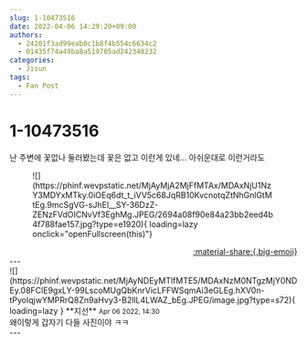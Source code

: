 ```yaml
---
slug: 1-10473516
date: 2022-04-06 14:29:20+09:00
authors:
  - 24201f3ad99eab0c1b8f4b554c6634c2
  - 01435f74a49ba8a519705ad242348232
categories:
  - Jisun
tags:
  - Fan Post
---
```


# 1-10473516

<div class="post-container" markdown="1">
<div class="content-container md-sidebar__scrollwrap" markdown="1">

난 주변에 꽃없나 둘러봤는데 꽃은 없고 이런게 있네... 아쉬운대로 이런거라도
<figure markdown="1">
![](https://phinf.wevpstatic.net/MjAyMjA2MjFfMTAx/MDAxNjU1NzY3MDYxMTky.0iOEq6dt_t_iVV5c68JqRB10KvcnotqZtNhGnlGtMtEg.9mcSgVG-sJhEl__SY-36DzZ-ZENzFVdOICNvVf3EghMg.JPEG/2694a08f90e84a23bb2eed4b4f788fae157.jpg?type=e1920){ loading=lazy onclick="openFullscreen(this)"}
</figure>


</div>
</div>

<div style="text-align: right;" markdown="1">
<a href="https://weverse.io/fromis9/fanpost/1-10473516" style="text-align: right;">:material-share:{.big-emoji}</a>
</div>
---

<div class="comments-container md-sidebar__scrollwrap" markdown="1">
<div class="comment" markdown="1">
<div class='id-container' markdown="1">
![](https://phinf.wevpstatic.net/MjAyNDEyMTlfMTE5/MDAxNzM0NTgzMjY0NDEy.08FClE9gxLY-99LscoMUgQbKnrVicLFFWSqmAi3eGLEg.hXV0n-tPyoIqjwYMPRrQ8Zn9aHvy3-B2llL4LWAZ_bEg.JPEG/image.jpg?type=s72){ loading=lazy }
**<span class="artist">지선</span>** <small>Apr 06 2022, 14:30</small><br>
</div>
<div class='comment-body' markdown="1">
왜이렇게 갑자기 다들 사진이야 ㅋㅋ
</div>
</div>
</div>
---
